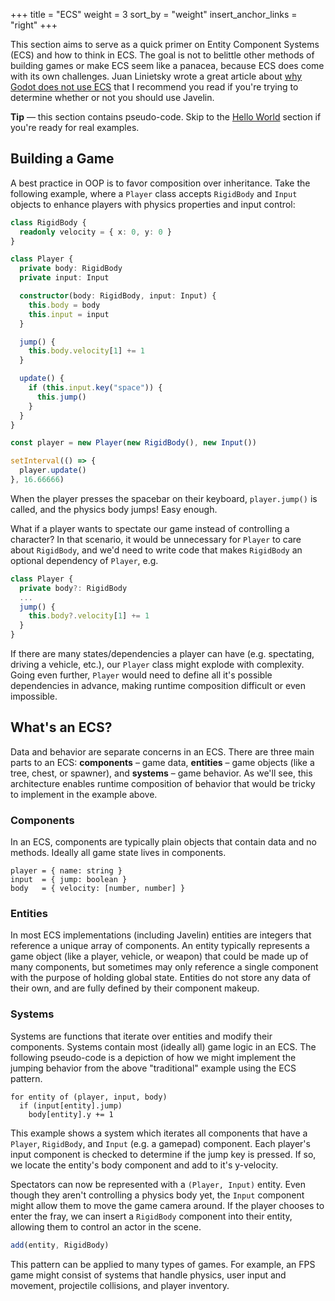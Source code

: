+++
title = "ECS"
weight = 3
sort_by = "weight"
insert_anchor_links = "right"
+++

This section aims to serve as a quick primer on Entity Component Systems (ECS) and how to think in ECS. The goal is not to belittle other methods of building games or make ECS seem like a panacea, because ECS does come with its own challenges. Juan Linietsky wrote a great article about [why Godot does not use ECS](https://godotengine.org/article/why-isnt-godot-ecs-based-game-engine) that I recommend you read if you're trying to determine whether or not you should use Javelin.

<aside>
  <p>
    <strong>Tip</strong> — this section contains pseudo-code. Skip to the <a href="/ecs/world">Hello World</a> section if you're ready for real examples.
  </p>
</aside>

## Building a Game

A best practice in OOP is to favor composition over inheritance. Take the following example, where a `Player` class accepts `RigidBody` and `Input` objects to enhance players with physics properties and input control:

```ts
class RigidBody {
  readonly velocity = { x: 0, y: 0 }
}

class Player {
  private body: RigidBody
  private input: Input

  constructor(body: RigidBody, input: Input) {
    this.body = body
    this.input = input
  }

  jump() {
    this.body.velocity[1] += 1
  }

  update() {
    if (this.input.key("space")) {
      this.jump()
    }
  }
}

const player = new Player(new RigidBody(), new Input())

setInterval(() => {
  player.update()
}, 16.66666)
```

When the player presses the spacebar on their keyboard, `player.jump()` is called, and the physics body jumps! Easy enough.

What if a player wants to spectate our game instead of controlling a character? In that scenario, it would be unnecessary for `Player` to care about `RigidBody`, and we'd need to write code that makes `RigidBody` an optional dependency of `Player`, e.g.

```ts
class Player {
  private body?: RigidBody
  ...
  jump() {
    this.body?.velocity[1] += 1
  }
}
```

If there are many states/dependencies a player can have (e.g. spectating, driving a vehicle, etc.), our `Player` class might explode with complexity. Going even further, `Player` would need to define all it's possible dependencies in advance, making runtime composition difficult or even impossible.

## What's an ECS?

Data and behavior are separate concerns in an ECS. There are three main parts to an ECS: **components** – game data, **entities** – game objects (like a tree, chest, or spawner), and **systems** – game behavior. As we'll see, this architecture enables runtime composition of behavior that would be tricky to implement in the example above.

### Components

In an ECS, components are typically plain objects that contain data and no methods. Ideally all game state lives in components.

```
player = { name: string }
input  = { jump: boolean }
body   = { velocity: [number, number] }
```

### Entities

In most ECS implementations (including Javelin) entities are integers that reference a unique array of components. An entity typically represents a game object (like a player, vehicle, or weapon) that could be made up of many components, but sometimes may only reference a single component with the purpose of holding global state. Entities do not store any data of their own, and are fully defined by their component makeup.

### Systems

Systems are functions that iterate over entities and modify their components. Systems contain most (ideally all) game logic in an ECS. The following pseudo-code is a depiction of how we might implement the jumping behavior from the above "traditional" example using the ECS pattern.

```
for entity of (player, input, body)
  if (input[entity].jump)
    body[entity].y += 1
```

This example shows a system which iterates all components that have a `Player`, `RigidBody`, and `Input` (e.g. a gamepad) component. Each player's input component is checked to determine if the jump key is pressed. If so, we locate the entity's body component and add to it's y-velocity.

Spectators can now be represented with a `(Player, Input)` entity. Even though they aren't controlling a physics body yet, the `Input` component might allow them to move the game camera around. If the player chooses to enter the fray, we can insert a `RigidBody` component into their entity, allowing them to control an actor in the scene.

```ts
add(entity, RigidBody)
```

This pattern can be applied to many types of games. For example, an FPS game might consist of systems that handle physics, user input and movement, projectile collisions, and player inventory.
